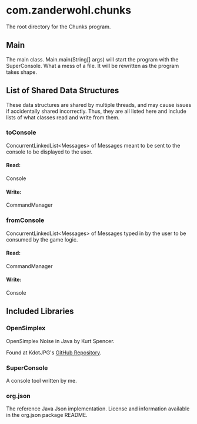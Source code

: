 # com.zanderwohl.chunks
The root directory for the Chunks program.

## Main
The main class. Main.main(String[] args) will start the program with the SuperConsole.
What a mess of a file. It will be rewritten as the program takes shape.

## List of Shared Data Structures

These data structures are shared by multiple threads, and may cause issues if accidentally shared incorrectly. Thus,
they are all listed here and include lists of what classes read and write from them.

### toConsole

ConcurrentLinkedList&lt;Messages&gt; of Messages meant to be sent to the console to be displayed to the user.

#### Read:

Console

#### Write:

CommandManager

### fromConsole

ConcurrentLinkedList&lt;Messages&gt; of Messages typed in by the user to be consumed by the game logic.

#### Read:

CommandManager

#### Write:

Console

## Included Libraries

### OpenSimplex

OpenSimplex Noise in Java by Kurt Spencer.

Found at KdotJPG's [GitHub Repository](https://github.com/KdotJPG/OpenSimplex2).

### SuperConsole

A console tool written by me.

### org.json

The reference Java Json implementation. License and information available in the org.json package README.